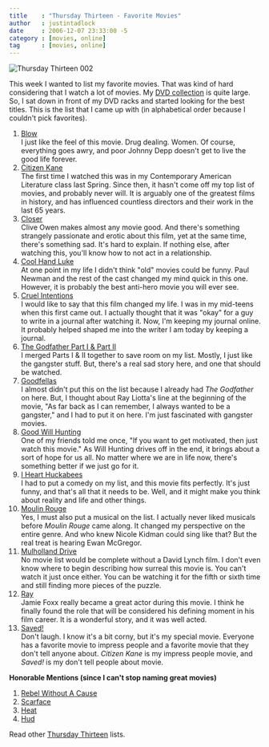 ```yaml
---
title    : "Thursday Thirteen - Favorite Movies"
author   : justintadlock
date     : 2006-12-07 23:33:00 -5
category : [movies, online]
tag      : [movies, online]
---
```


<img id="image318" class="alignleft" alt="Thursday Thirteen 002" src="/wp-content/uploads/2006/12/thursdaythirteen002.gif" />

This week I wanted to list my favorite movies. That was kind of hard considering that I watch a lot of movies. My <a href="<?php echo get_permalink(404); ?>" title="DVD &amp; TV on DVD Collection"> DVD collection</a> is quite large. So, I sat down in front of my DVD racks and started looking for the best titles. This is the list that I came up with (in alphabetical order because I couldn't pick favorites).

<ol class="clear">
<li><a href="http://www.amazon.com/gp/product/B00003CXWV?ie=UTF8&amp;tag=justtadl-20&amp;linkCode=as2&amp;camp=1789&amp;creative=9325&amp;creativeASIN=B00003CXWV" title="Buy Blow From Amazon" rel="external">Blow</a><br />I just like the feel of this movie. Drug dealing. Women. Of course, everything goes awry, and poor Johnny Depp doesn't get to live the good life forever.</li>
<li><a href="http://www.amazon.com/gp/product/B00003CX9E?ie=UTF8&amp;tag=justtadl-20&amp;linkCode=as2&amp;camp=1789&amp;creative=9325&amp;creativeASIN=B00003CX9E" title="Buy Citizen Kane From Amazon" rel="external">Citizen Kane</a><br />The first time I watched this was in my Contemporary American Literature class last Spring. Since then, it hasn't come off my top list of movies, and probably never will. It is arguably one of the greatest films in history, and has influenced countless directors and their work in the last 65 years.</li>
<li><a href="http://www.amazon.com/gp/product/B0007OCG4W?ie=UTF8&amp;tag=justtadl-20&amp;linkCode=as2&amp;camp=1789&amp;creative=9325&amp;creativeASIN=B0007OCG4W" title="Buy Closer From Amazon" rel="external">Closer</a><br />Clive Owen makes almost any movie good. And there's something strangely passionate and erotic about this film, yet at the same time, there's something sad. It's hard to explain.  If nothing else, after watching this, you'll know how to not act in a relationship.</li>
<li><a href="http://www.amazon.com/gp/product/0790731509?ie=UTF8&amp;tag=justtadl-20&amp;linkCode=as2&amp;camp=1789&amp;creative=9325&amp;creativeASIN=0790731509" title="Buy Cool Hand Luke From Amazon" rel="external">Cool Hand Luke</a><br />At one point in my life I didn't think "old" movies could be funny.  Paul Newman and the rest of the cast changed my mind quick in this one. However, it is probably the best anti-hero movie you will ever see.</li>
<li><a href="http://www.amazon.com/gp/product/B00001PE4D?ie=UTF8&amp;tag=justtadl-20&amp;linkCode=as2&amp;camp=1789&amp;creative=9325&amp;creativeASIN=B00001PE4D" title="Buy Cruel Intentions From Amazon" rel="external">Cruel Intentions</a><br />I would like to say that this film changed my life. I was in my mid-teens when this first came out. I actually thought that it was "okay" for a guy to write in a journal after watching it. Now, I'm keeping my journal online. It probably helped shaped me into the writer I am today by keeping a journal.</li>
<li><a href="http://www.amazon.com/gp/product/B00003CXAA?ie=UTF8&amp;tag=justtadl-20&amp;linkCode=as2&amp;camp=1789&amp;creative=9325&amp;creativeASIN=B00003CXAA" title="Buy The Godfather DVD Collection From Amazon" rel="external">The Godfather Part I &amp; Part II</a><br />I merged Parts I &amp; II together to save room on my list. Mostly, I just like the gangster stuff. But, there's a real sad story here, and one that should be watched.</li>
<li><a href="http://www.amazon.com/gp/product/B000286RKW?ie=UTF8&amp;tag=justtadl-20&amp;linkCode=as2&amp;camp=1789&amp;creative=9325&amp;creativeASIN=B000286RKW" title="Buy Goodfellas From Amazon" rel="external">Goodfellas</a><br />I almost didn't put this on the list because I already had <i> The Godfather</i> on here.  But, I thought about Ray Liotta's line at the beginning of the movie, "As far back as I can remember, I always wanted to be a gangster," and I had to put it on here. I'm just fascinated with gangster movies.</li>
<li><a href="http://www.amazon.com/gp/product/6305216088?ie=UTF8&amp;tag=justtadl-20&amp;linkCode=as2&amp;camp=1789&amp;creative=9325&amp;creativeASIN=6305216088" title="Buy Good Will Hunting From Amazon" rel="external">Good Will Hunting</a><br />One of my friends told me once, "If you want to get motivated, then just watch this movie." As Will Hunting drives off in the end, it brings about a sort of hope for us all.  No matter where we are in life now, there's something better if we just go for it.</li>
<li><a href="http://www.amazon.com/gp/product/B0006TPE4C?ie=UTF8&amp;tag=justtadl-20&amp;linkCode=as2&amp;camp=1789&amp;creative=9325&amp;creativeASIN=B0006TPE4C" title="Buy I Heart Huckabees From Amazon" rel="external">I Heart Huckabees</a><br />I had to put a comedy on my list, and this movie fits perfectly. It's just funny, and that's all that it needs to be. Well, and it might make you think about reality and life and other things.</li>
<li><a href="http://www.amazon.com/gp/product/B00005QZ7U?ie=UTF8&amp;tag=justtadl-20&amp;linkCode=as2&amp;camp=1789&amp;creative=9325&amp;creativeASIN=B00005QZ7U" title="Buy Moulin Rouge From Amazon" rel="external">Moulin Rouge</a><br />Yes, I must also put a musical on the list. I actually never liked musicals before <i> Moulin Rouge</i> came along. It changed my perspective on the entire genre. And who knew Nicole Kidman could sing like that? But the real treat is hearing Ewan McGregor.</li>
<li><a href="http://www.amazon.com/gp/product/B00005JKJA?ie=UTF8&amp;tag=justtadl-20&amp;linkCode=as2&amp;camp=1789&amp;creative=9325&amp;creativeASIN=B00005JKJA" title="Buy Mulholland Drive From Amazon" rel="external">Mulholland Drive</a><br />No movie list would be complete without a David Lynch film. I don't even know where to begin describing how surreal this movie is. You can't watch it just once either. You can be watching it for the fifth or sixth time and still finding more pieces of the puzzle.</li>
<li><a href="http://www.amazon.com/gp/product/B00005JND5?ie=UTF8&amp;tag=justtadl-20&amp;linkCode=as2&amp;camp=1789&amp;creative=9325&amp;creativeASIN=B00005JND5" title="Buy Ray From Amazon" rel="external">Ray</a><br />Jamie Foxx really became a great actor during this movie.  I think he finally found the role that will be considered his defining moment in his film career.  It is a wonderful story, and it was well acted.</li>
<li><a href="http://www.amazon.com/gp/product/B0002OXRSG?ie=UTF8&amp;tag=justtadl-20&amp;linkCode=as2&amp;camp=1789&amp;creative=9325&amp;creativeASIN=B0002OXRSG" title="Buy Saved! From Amazon" rel="external">Saved!</a><br />Don't laugh. I know it's a bit corny, but it's my special movie. Everyone has a favorite movie to impress people and a favorite movie that they don't tell anyone about.  <i> Citizen Kane</i> is my impress people movie, and <i> Saved!</i> is my don't tell people about movie.</li>
</ol>

<strong>Honorable Mentions (since I can't stop naming great movies)</strong>

<ol>
<li><a href="http://www.amazon.com/gp/product/B0007US7EO?ie=UTF8&amp;tag=justtadl-20&amp;linkCode=as2&amp;camp=1789&amp;creative=9325&amp;creativeASIN=B0007US7EO" title="Buy Rebel Without A Cause From Amazon" rel="external">Rebel Without A Cause</a></li>
<li><a href="http://www.amazon.com/gp/product/B000GGSMB2?ie=UTF8&amp;tag=justtadl-20&amp;linkCode=as2&amp;camp=1789&amp;creative=9325&amp;creativeASIN=B000GGSMB2" title="Buy Scarface From Amazon" rel="external">Scarface</a></li>
<li><a href="http://www.amazon.com/gp/product/B0006J28KU?ie=UTF8&amp;tag=justtadl-20&amp;linkCode=as2&amp;camp=1789&amp;creative=9325&amp;creativeASIN=B0006J28KU" title="Buy Heat From Amazon" rel="external">Heat</a></li>
<li><a href="http://www.amazon.com/gp/product/B0000AUHQU?ie=UTF8&amp;tag=justtadl-20&amp;linkCode=as2&amp;camp=1789&amp;creative=9325&amp;creativeASIN=B0000AUHQU" title="Buy Hud From Amazon" rel="external">Hud</a></li>
</ol>

Read other <a href="http://thursdaythirteen.com" title="Thursday Thirteen" rel="external">Thursday Thirteen</a> lists.
